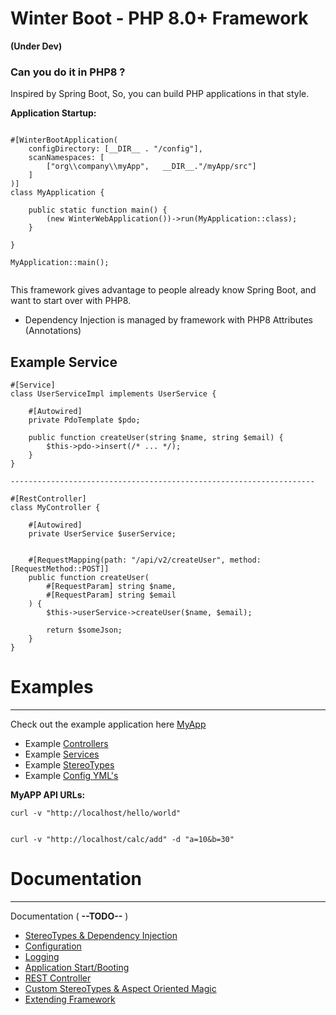 # Winter Boot - PHP 8.0+ Framework

**(Under Dev)**

### Can you do it in PHP8 ?

Inspired by Spring Boot, So, you can build PHP applications in that style.

**Application Startup:**
```phpt

#[WinterBootApplication(
    configDirectory: [__DIR__ . "/config"],
    scanNamespaces: [
        ["org\\company\\myApp",   __DIR__."/myApp/src"]
    ]
)]
class MyApplication {

    public static function main() {
        (new WinterWebApplication())->run(MyApplication::class);
    }

}

MyApplication::main();


```

This framework gives advantage to people already know Spring Boot, and want to start over with PHP8.

- Dependency Injection is managed by framework with PHP8 Attributes (Annotations)


## Example Service

```phpt
#[Service]
class UserServiceImpl implements UserService {

    #[Autowired]
    private PdoTemplate $pdo;

    public function createUser(string $name, string $email) {
        $this->pdo->insert(/* ... */);
    }
}

--------------------------------------------------------------------

#[RestController]
class MyController {

    #[Autowired]
    private UserService $userService;


    #[RequestMapping(path: "/api/v2/createUser", method: [RequestMethod::POST]]
    public function createUser(
        #[RequestParam] string $name,
        #[RequestParam] string $email
    ) {
        $this->userService->createUser($name, $email);
        
        return $someJson;
    }
}

```

# Examples

----

Check out the example application here [MyApp](examples/MyApp)

- Example [Controllers](examples/MyApp/src/controller)
- Example [Services](examples/MyApp/src/service)
- Example [StereoTypes](examples/MyApp/src/stereotype)
- Example [Config YML's](examples/MyApp/config)

**MyAPP API URLs:**
```
curl -v "http://localhost/hello/world"


curl -v "http://localhost/calc/add" -d "a=10&b=30"

```


# Documentation

----

Documentation ( **--TODO--** )

- [StereoTypes & Dependency Injection]()
- [Configuration]()
- [Logging]()
- [Application Start/Booting]()
- [REST Controller]()
- [Custom StereoTypes & Aspect Oriented Magic]()
- [Extending Framework]()

